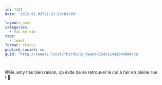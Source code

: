 ```yaml
---
id: 7121
date: '2012-01-03T21:21:29+01:00'

layout: post
categories:
  - Vis ma vie
tags:
  - tweet
format: status
publish_social: no
guid: 'http://tweets.local/?birdsite_tweet=154311442944884736'

---
```


@Be\_emy t’as bien raison, ça évite de se retrouver le cul à l’air en pleine rue ! 🙂
